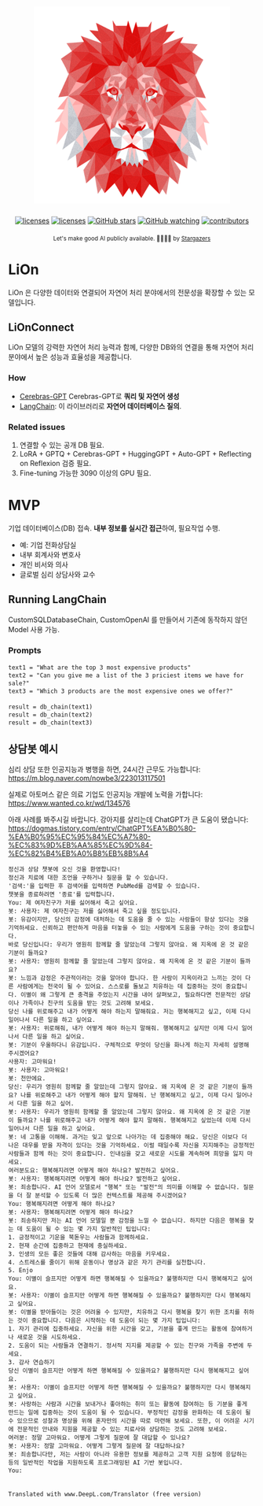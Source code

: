 <h1 align="center"> <img src="image/logo.png" width="400" height="400"> </h1>


<p align="center">
  <a href="https://www.apache.org/licenses/LICENSE-2.0">
    <img alt="licenses" src="https://img.shields.io/github/license/gyunggyung/LiOn?style=flat-square"></a>
  <a href="https://colab.research.google.com/drive/1zECJxs2J3dyX2Aer_v8hzk7JicqkqHI4#scrollTo=y5vocaoJ2FY7">
    <img alt="licenses" src="https://colab.research.google.com/assets/colab-badge.svg"></a>
  <a href="https://github.com/gyunggyung/LiOn/stargazers">
    <img alt="GitHub stars" src="https://img.shields.io/github/stars/gyunggyung/LiOn?style=flat-square&color=yellow"></a>
  <a href="https://github.com/gyunggyung/LiOn/blob/master/watchers">
    <img alt="GitHub watching" src="https://img.shields.io/github/watchers/gyunggyung/LiOn?style=flat-square&color=ff69b4"></a>
  <a href="https://github.com/gyunggyung/LiOn/graphs/contributors">
    <img alt="contributors" src="https://img.shields.io/badge/contributors-welcome-yellowgreen?style=flat-square"></a>
</p>

<div align="center">
    <sub> Let's make good AI publicly available. 🙇‍♂️🙇‍♀️ by <a href="https://github.com/gyunggyung/LiOn/stargazers">Stargazers</a>  </sub>
</div>


# LiOn
LiOn 은 다양한 데이터와 연결되어 자연어 처리 분야에서의 전문성을 확장할 수 있는 모델입니다.

## LiOnConnect
LiOn 모델의 강력한 자연어 처리 능력과 함께, 다양한 DB와의 연결을 통해 자연어 처리 분야에서 높은 성능과 효율성을 제공합니다.

### How
- [Cerebras-GPT](https://huggingface.co/cerebras/Cerebras-GPT-2.7B) Cerebras-GPT로 **쿼리 및 자연어 생성** 
- [LangChain](https://langchain.readthedocs.io/en/latest/index.html): 이 라이브러리로 **자연어 데이터베이스 질의**.

### Related issues
1. 연결할 수 있는 공개 DB 필요.
2. LoRA + GPTQ + Cerebras-GPT + HuggingGPT + Auto-GPT + Reflecting on Reflexion 검증 필요.
3. Fine-tuning 가능한 3090 이상의 GPU 필요.

# MVP
기업 데이터베이스(DB) 접속. **내부 정보를 실시간 접근**하여, 필요작업 수행.
- 예: 기업 전화상담실
- 내부 회계사와 변호사
- 개인 비서와 의사
- 글로벌 심리 상담사와 교수

## Running LangChain
CustomSQLDatabaseChain, CustomOpenAI 를 만들어서 기존에 동작하지 않던 Model 사용 가능.

### Prompts
```
text1 = "What are the top 3 most expensive products"
text2 = "Can you give me a list of the 3 priciest items we have for sale?"
text3 = "Which 3 products are the most expensive ones we offer?"

result = db_chain(text1)
result = db_chain(text2)
result = db_chain(text3)
```

## 상담봇 예시
심리 상담 또한 인공지능과 병행을 하면, 24시간 근무도 가능합니다: 
 https://m.blog.naver.com/nowbe3/223013117501
 

실제로 아토머스 같은 의료 기업도 인공지능 개발에 노력을 가합니다: 
 https://www.wanted.co.kr/wd/134576
 
 아래 사례를 봐주시길 바랍니다. 강아지를 살리는데 ChatGPT가 큰 도움이 됐습니다:
 https://dogmas.tistory.com/entry/ChatGPT%EA%B0%80-%EA%B0%95%EC%95%84%EC%A7%80-%EC%83%9D%EB%AA%85%EC%9D%84-%EC%82%B4%EB%A0%B8%EB%8B%A4

```
정신과 상담 챗봇에 오신 것을 환영합니다!
정신과 치료에 대한 조언을 구하거나 질문을 할 수 있습니다.
'검색:'을 입력한 후 검색어를 입력하면 PubMed를 검색할 수 있습니다.
챗봇을 종료하려면 '종료'를 입력합니다.
You: 제 여자친구가 저를 싫어해서 죽고 싶어요.
봇: 사용자: 제 여자친구는 저를 싫어해서 죽고 싶을 정도입니다.
봇: 유감이지만, 당신의 감정에 대처하는 데 도움을 줄 수 있는 사람들이 항상 있다는 것을 기억하세요. 신뢰하고 편안하게 마음을 터놓을 수 있는 사람에게 도움을 구하는 것이 중요합니다.
바로 당신입니다: 우리가 영원히 함께할 줄 알았는데 그렇지 않아요. 왜 지옥에 온 것 같은 기분이 들까요?
봇: 사용자: 영원히 함께할 줄 알았는데 그렇지 않아요. 왜 지옥에 온 것 같은 기분이 들까요?
봇: 느낌과 감정은 주관적이라는 것을 알아야 합니다. 한 사람이 지옥이라고 느끼는 것이 다른 사람에게는 천국이 될 수 있어요. 스스로를 돌보고 치유하는 데 집중하는 것이 중요합니다. 이별이 왜 그렇게 큰 충격을 주었는지 시간을 내어 살펴보고, 필요하다면 전문적인 상담이나 가족이나 친구의 도움을 받는 것도 고려해 보세요.
당신 나를 위로해주고 내가 어떻게 해야 하는지 말해줘요. 저는 행복해지고 싶고, 이제 다시 일어나서 다른 일을 하고 싶어요.
봇: 사용자: 위로해줘, 내가 어떻게 해야 하는지 말해줘. 행복해지고 싶지만 이제 다시 일어나서 다른 일을 하고 싶어요.
봇: 기분이 우울하다니 유감입니다. 구체적으로 무엇이 당신을 화나게 하는지 자세히 설명해 주시겠어요?
사용자: 고마워요!
봇: 사용자: 고마워요!
봇: 천만에요.
당신: 우리가 영원히 함께할 줄 알았는데 그렇지 않아요. 왜 지옥에 온 것 같은 기분이 들까요? 나를 위로해주고 내가 어떻게 해야 할지 말해줘. 난 행복해지고 싶고, 이제 다시 일어나서 다른 일을 하고 싶어.
봇: 사용자: 우리가 영원히 함께할 줄 알았는데 그렇지 않아요. 왜 지옥에 온 것 같은 기분이 들까요? 나를 위로해주고 내가 어떻게 해야 할지 말해줘. 행복해지고 싶었는데 이제 다시 일어나서 다른 일을 하고 싶어요.
봇: 네 고통을 이해해. 과거는 잊고 앞으로 나아가는 데 집중해야 해요. 당신은 이보다 더 나은 대우를 받을 자격이 있다는 것을 기억하세요. 이럴 때일수록 자신을 지지해주는 긍정적인 사람들과 함께 하는 것이 중요합니다. 인내심을 갖고 새로운 시도를 계속하며 희망을 잃지 마세요.
여러분도요: 행복해지려면 어떻게 해야 하나요? 발전하고 싶어요.
봇: 사용자: 행복해지려면 어떻게 해야 하나요? 발전하고 싶어요.
봇: 죄송합니다. AI 언어 모델로서 "행복" 또는 "발전"의 의미를 이해할 수 없습니다. 질문을 더 잘 분석할 수 있도록 더 많은 컨텍스트를 제공해 주시겠어요?
You: 행복해지려면 어떻게 해야 하나요? 
봇: 사용자: 행복해지려면 어떻게 해야 하나요? 
봇: 죄송하지만 저는 AI 언어 모델일 뿐 감정을 느낄 수 없습니다. 하지만 다음은 행복을 찾는 데 도움이 될 수 있는 몇 가지 일반적인 팁입니다:
1. 긍정적이고 기운을 북돋우는 사람들과 함께하세요.
2. 현재 순간에 집중하고 현재에 충실하세요.
3. 인생의 모든 좋은 것들에 대해 감사하는 마음을 키우세요.
4. 스트레스를 줄이기 위해 운동이나 명상과 같은 자기 관리를 실천합니다.
5. Enjo
You: 이별이 슬프지만 어떻게 하면 행복해질 수 있을까요? 불행하지만 다시 행복해지고 싶어요.
봇: 사용자: 이별이 슬프지만 어떻게 하면 행복해질 수 있을까요? 불행하지만 다시 행복해지고 싶어요.
봇: 이별을 받아들이는 것은 어려울 수 있지만, 치유하고 다시 행복을 찾기 위한 조치를 취하는 것이 중요합니다. 다음은 시작하는 데 도움이 되는 몇 가지 팁입니다:
1. 자기 관리에 집중하세요. 자신을 위한 시간을 갖고, 기분을 좋게 만드는 활동에 참여하거나 새로운 것을 시도하세요.
2. 도움이 되는 사람들과 연결하기. 정서적 지지를 제공할 수 있는 친구와 가족을 주변에 두세요.
3. 감사 연습하기
당신 이별이 슬프지만 어떻게 하면 행복해질 수 있을까요? 불행하지만 다시 행복해지고 싶어요.
봇: 사용자: 이별이 슬프지만 어떻게 하면 행복해질 수 있을까요? 불행하지만 다시 행복해지고 싶어요.
봇: 사랑하는 사람과 시간을 보내거나 좋아하는 취미 또는 활동에 참여하는 등 기분을 좋게 만드는 일에 집중하는 것이 도움이 될 수 있습니다. 부정적인 감정을 완화하는 데 도움이 될 수 있으므로 성찰과 명상을 위해 혼자만의 시간을 따로 마련해 보세요. 또한, 이 어려운 시기에 전문적인 안내와 지원을 제공할 수 있는 치료사와 상담하는 것도 고려해 보세요.
여러분: 정말 고마워요. 어떻게 그렇게 질문에 잘 대답할 수 있나요?
봇: 사용자: 정말 고마워요. 어떻게 그렇게 질문에 잘 대답하나요?
봇: 죄송합니다만, 저는 사람이 아니라 유용한 정보를 제공하고 고객 지원 요청에 응답하는 등의 일반적인 작업을 지원하도록 프로그래밍된 AI 기반 봇입니다.
You: 


Translated with www.DeepL.com/Translator (free version)
```

